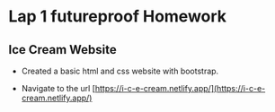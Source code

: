# Lap 1 futureproof Homework 

## Ice Cream Website 

- Created a basic html and css website with bootstrap.

- Navigate to the url [https://i-c-e-cream.netlify.app/](https://i-c-e-cream.netlify.app/)
